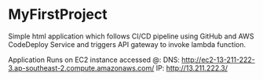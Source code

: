 # MyFirstProject

Simple html application which follows CI/CD pipeline using GitHub and AWS CodeDeploy Service and triggers API gateway to invoke lambda function.

Application Runs on EC2 instance accessed @:
DNS: http://ec2-13-211-222-3.ap-southeast-2.compute.amazonaws.com/
IP: http://13.211.222.3/

